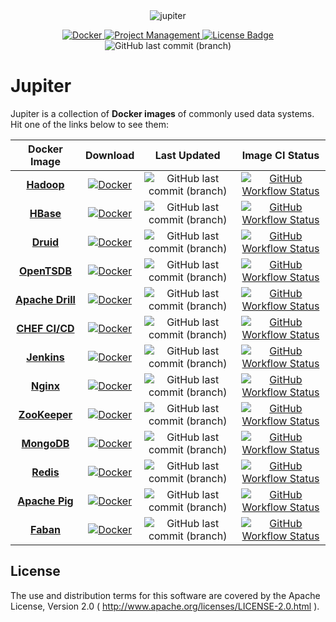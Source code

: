 <div align="center">

<img align="center" alt="jupiter" src="https://socialify.git.ci/QubitPi/jupiter/image?description=1&font=Inter&issues=1&logo=https%3A%2F%2Fuser-images.githubusercontent.com%2F16126939%2F176177523-6f9dcc4e-1691-4326-adfe-eb372480aace.png&owner=1&pattern=Circuit%20Board&pulls=1&theme=Light">

</div>

[//]: # (<p align="center">)

[//]: # (    <img align="center" width="128" alt="Jupter Logo" src="https://user-images.githubusercontent.com/16126939/176177523-6f9dcc4e-1691-4326-adfe-eb372480aace.png">)

[//]: # (</p>)

<div align="center">

[ ![Docker](https://img.shields.io/badge/Docker%20Hub-309DEE?style=for-the-badge&logo=docker&logoColor=white) ](https://hub.docker.com/r/jack20191124/)
[ ![Project Management](https://img.shields.io/badge/Project%20Management-0052CC?style=for-the-badge&logo=trello&logoColor=white) ](https://trello.com/b/SU271V7M)
[![License Badge](https://img.shields.io/badge/Apache%202.0-F25910.svg?style=for-the-badge&logo=Apache&logoColor=white) ](https://www.apache.org/licenses/LICENSE-2.0)
![GitHub last commit (branch)](https://img.shields.io/github/last-commit/QubitPi/jupiter/master?logo=github&style=for-the-badge)

</div>

Jupiter
=======

Jupiter is a collection of **Docker images** of commonly used data systems. Hit one of the links below to see them:

<div align="center">

|                             Docker Image                             |                                                                              Download                                                                              |                                                             Last Updated                                                            |                                                                                                         Image CI Status                                                                                                         |
|:--------------------------------------------------------------------:|:------------------------------------------------------------------------------------------------------------------------------------------------------------------:|:-----------------------------------------------------------------------------------------------------------------------------------:|:-------------------------------------------------------------------------------------------------------------------------------------------------------------------------------------------------------------------------------:|
|     [**Hadoop**](https://github.com/QubitPi/jupiter/tree/hadoop/)    |   [ ![Docker](https://img.shields.io/badge/Docker%20Image-309DEE?style=for-the-badge&logo=docker&logoColor=white) ](https://hub.docker.com/r/jack20191124/hadoop)  |   ![GitHub last commit (branch)](https://img.shields.io/github/last-commit/QubitPi/jupiter/hadoop?logo=github&style=for-the-badge)  |       [ ![GitHub Workflow Status](https://img.shields.io/github/workflow/status/QubitPi/jupiter/Hadoop%20CI/hadoop?logo=github&style=for-the-badge) ](https://github.com/QubitPi/jupiter/actions/workflows/hadoop-ci.yml)       |
|      [**HBase**](https://github.com/QubitPi/jupiter/tree/hbase/)     |   [ ![Docker](https://img.shields.io/badge/Docker%20Image-309DEE?style=for-the-badge&logo=docker&logoColor=white) ](https://hub.docker.com/r/jack20191124/hbase)   |   ![GitHub last commit (branch)](https://img.shields.io/github/last-commit/QubitPi/jupiter/hbase?logo=github&style=for-the-badge)   |         [ ![GitHub Workflow Status](https://img.shields.io/github/workflow/status/QubitPi/jupiter/HBase%20CI/hbase?logo=github&style=for-the-badge) ](https://github.com/QubitPi/jupiter/actions/workflows/hbase-ci.yml)        |
|      [**Druid**](https://github.com/QubitPi/jupiter/tree/druid/)     |   [ ![Docker](https://img.shields.io/badge/Docker%20Image-309DEE?style=for-the-badge&logo=docker&logoColor=white) ](https://hub.docker.com/r/jack20191124/druid)   |   ![GitHub last commit (branch)](https://img.shields.io/github/last-commit/QubitPi/jupiter/druid?logo=github&style=for-the-badge)   |         [ ![GitHub Workflow Status](https://img.shields.io/github/workflow/status/QubitPi/jupiter/Druid%20CI/druid?logo=github&style=for-the-badge) ](https://github.com/QubitPi/jupiter/actions/workflows/druid-ci.yml)        |
|   [**OpenTSDB**](https://github.com/QubitPi/jupiter/tree/opentsdb/)  |  [ ![Docker](https://img.shields.io/badge/Docker%20Image-309DEE?style=for-the-badge&logo=docker&logoColor=white) ](https://hub.docker.com/r/jack20191124/opentsdb) |  ![GitHub last commit (branch)](https://img.shields.io/github/last-commit/QubitPi/jupiter/opentsdb?logo=github&style=for-the-badge) |    [ ![GitHub Workflow Status](https://img.shields.io/github/workflow/status/QubitPi/jupiter/OpenTSDB%20CI/opentsdb?logo=github&style=for-the-badge) ](https://github.com/QubitPi/jupiter/actions/workflows/opentsdb-ci.yml)    |
|  [**Apache Drill**](https://github.com/QubitPi/jupiter/tree/drill/)  |   [ ![Docker](https://img.shields.io/badge/Docker%20Image-309DEE?style=for-the-badge&logo=docker&logoColor=white) ](https://hub.docker.com/r/jack20191124/drill)   |   ![GitHub last commit (branch)](https://img.shields.io/github/last-commit/QubitPi/jupiter/drill?logo=github&style=for-the-badge)   |         [ ![GitHub Workflow Status](https://img.shields.io/github/workflow/status/QubitPi/jupiter/Drill%20CI/drill?logo=github&style=for-the-badge) ](https://github.com/QubitPi/jupiter/actions/workflows/drill-ci.yml)        |
|    [**CHEF CI/CD**](https://github.com/QubitPi/jupiter/tree/chef/)   |    [ ![Docker](https://img.shields.io/badge/Docker%20Image-309DEE?style=for-the-badge&logo=docker&logoColor=white) ](https://hub.docker.com/r/jack20191124/chef)   |    ![GitHub last commit (branch)](https://img.shields.io/github/last-commit/QubitPi/jupiter/chef?logo=github&style=for-the-badge)   |          [ ![GitHub Workflow Status](https://img.shields.io/github/workflow/status/QubitPi/jupiter/CHEF%20CI/chef?logo=github&style=for-the-badge) ](https://github.com/QubitPi/jupiter/actions/workflows/chef-ci.yml)          |
|    [**Jenkins**](https://github.com/QubitPi/jupiter/tree/jenkins/)   |  [ ![Docker](https://img.shields.io/badge/Docker%20Image-309DEE?style=for-the-badge&logo=docker&logoColor=white) ](https://hub.docker.com/r/jack20191124/jenkins)  |  ![GitHub last commit (branch)](https://img.shields.io/github/last-commit/QubitPi/jupiter/jenkins?logo=github&style=for-the-badge)  |      [ ![GitHub Workflow Status](https://img.shields.io/github/workflow/status/QubitPi/jupiter/Jenkins%20CI/jenkins?logo=github&style=for-the-badge) ](https://github.com/QubitPi/jupiter/actions/workflows/jenkins-ci.yml)     |
|      [**Nginx**](https://github.com/QubitPi/jupiter/tree/nginx/)     |   [ ![Docker](https://img.shields.io/badge/Docker%20Image-309DEE?style=for-the-badge&logo=docker&logoColor=white) ](https://hub.docker.com/r/jack20191124/nginx)   |   ![GitHub last commit (branch)](https://img.shields.io/github/last-commit/QubitPi/jupiter/nginx?logo=github&style=for-the-badge)   |         [ ![GitHub Workflow Status](https://img.shields.io/github/workflow/status/QubitPi/jupiter/Nginx%20CI/nginx?logo=github&style=for-the-badge) ](https://github.com/QubitPi/jupiter/actions/workflows/nginx-ci.yml)        |
|  [**ZooKeeper**](https://github.com/QubitPi/jupiter/tree/zookeeper/) | [ ![Docker](https://img.shields.io/badge/Docker%20Image-309DEE?style=for-the-badge&logo=docker&logoColor=white) ](https://hub.docker.com/r/jack20191124/zookeeper) | ![GitHub last commit (branch)](https://img.shields.io/github/last-commit/QubitPi/jupiter/zookeeper?logo=github&style=for-the-badge) |   [ ![GitHub Workflow Status](https://img.shields.io/github/workflow/status/QubitPi/jupiter/ZooKeeper%20CI/zookeeper?logo=github&style=for-the-badge) ](https://github.com/QubitPi/jupiter/actions/workflows/zookeeper-ci.yml)  |
|    [**MongoDB**](https://github.com/QubitPi/jupiter/tree/mongodb/)   |  [ ![Docker](https://img.shields.io/badge/Docker%20Image-309DEE?style=for-the-badge&logo=docker&logoColor=white) ](https://hub.docker.com/r/jack20191124/mongodb)  |  ![GitHub last commit (branch)](https://img.shields.io/github/last-commit/QubitPi/jupiter/mongodb?logo=github&style=for-the-badge)  |      [ ![GitHub Workflow Status](https://img.shields.io/github/workflow/status/QubitPi/jupiter/MongoDB%20CI/mongodb?logo=github&style=for-the-badge) ](https://github.com/QubitPi/jupiter/actions/workflows/mongodb-ci.yml)     |
|      [**Redis**](https://github.com/QubitPi/jupiter/tree/redis/)     |   [ ![Docker](https://img.shields.io/badge/Docker%20Image-309DEE?style=for-the-badge&logo=docker&logoColor=white) ](https://hub.docker.com/r/jack20191124/redis)   |   ![GitHub last commit (branch)](https://img.shields.io/github/last-commit/QubitPi/jupiter/redis?logo=github&style=for-the-badge)   |         [ ![GitHub Workflow Status](https://img.shields.io/github/workflow/status/QubitPi/jupiter/Redis%20CI/redis?logo=github&style=for-the-badge) ](https://github.com/QubitPi/jupiter/actions/workflows/redis-ci.yml)        |
| [**Apache Pig**](https://github.com/QubitPi/jupiter/tree/apachepig/) | [ ![Docker](https://img.shields.io/badge/Docker%20Image-309DEE?style=for-the-badge&logo=docker&logoColor=white) ](https://hub.docker.com/r/jack20191124/apachepig) | ![GitHub last commit (branch)](https://img.shields.io/github/last-commit/QubitPi/jupiter/apachepig?logo=github&style=for-the-badge) | [ ![GitHub Workflow Status](https://img.shields.io/github/workflow/status/QubitPi/jupiter/Apache%20Pig%20CI/apachepig?logo=github&style=for-the-badge) ](https://github.com/QubitPi/jupiter/actions/workflows/apachepig-ci.yml) |
|      [**Faban**](https://github.com/QubitPi/jupiter/tree/faban/)     |   [ ![Docker](https://img.shields.io/badge/Docker%20Image-309DEE?style=for-the-badge&logo=docker&logoColor=white) ](https://hub.docker.com/r/jack20191124/faban)   |   ![GitHub last commit (branch)](https://img.shields.io/github/last-commit/QubitPi/jupiter/faban?logo=github&style=for-the-badge)   |         [ ![GitHub Workflow Status](https://img.shields.io/github/workflow/status/QubitPi/jupiter/Faban%20CI/faban?logo=github&style=for-the-badge) ](https://github.com/QubitPi/jupiter/actions/workflows/faban-ci.yml)        |

</div>

License
-------

The use and distribution terms for this software are covered by the Apache License, Version 2.0
( http://www.apache.org/licenses/LICENSE-2.0.html ).
